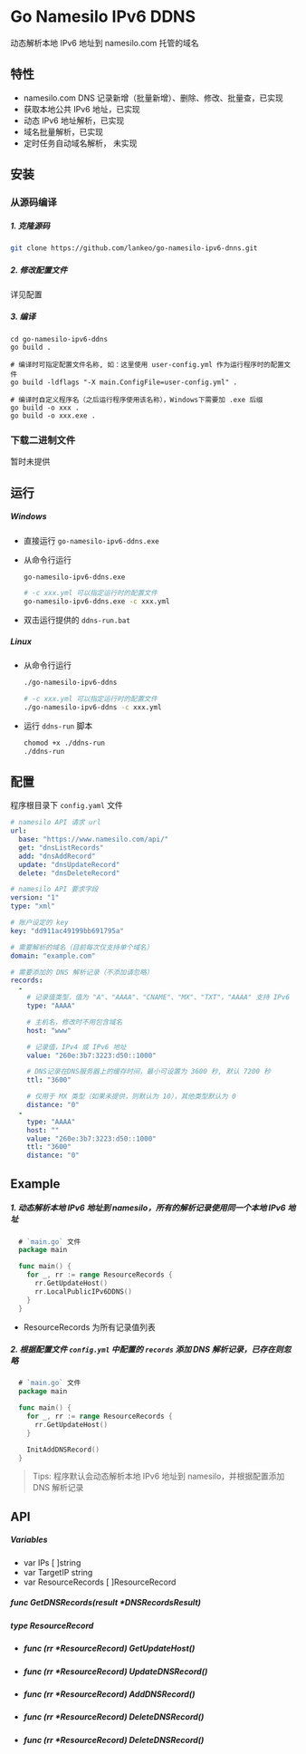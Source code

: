# Go Namesilo IPv6 DDNS
动态解析本地 IPv6 地址到 namesilo.com 托管的域名

## 特性
- namesilo.com DNS 记录新增（批量新增）、删除、修改、批量查，已实现
- 获取本地公共 IPv6 地址，已实现
- 动态 IPv6 地址解析，已实现
- 域名批量解析，已实现
- 定时任务自动域名解析， 未实现

## 安装
### 从源码编译
##### 1. 克隆源码
```bash
git clone https://github.com/lankeo/go-namesilo-ipv6-dnns.git
```
##### 2. 修改配置文件
详见配置

##### 3. 编译
```
cd go-namesilo-ipv6-ddns
go build .

# 编译时可指定配置文件名称, 如：这里使用 user-config.yml 作为运行程序时的配置文件
go build -ldflags "-X main.ConfigFile=user-config.yml" .

# 编译时自定义程序名（之后运行程序使用该名称），Windows下需要加 .exe 后缀
go build -o xxx .
go build -o xxx.exe .
```
### 下载二进制文件
暂时未提供

## 运行
##### Windows
- 直接运行 `go-namesilo-ipv6-ddns.exe`

- 从命令行运行
  ```bash
  go-namesilo-ipv6-ddns.exe

  # -c xxx.yml 可以指定运行时的配置文件
  go-namesilo-ipv6-ddns.exe -c xxx.yml
  ```
- 双击运行提供的 `ddns-run.bat`
##### Linux
- 从命令行运行
  ```bash
  ./go-namesilo-ipv6-ddns

  # -c xxx.yml 可以指定运行时的配置文件
  ./go-namesilo-ipv6-ddns -c xxx.yml
  ```
- 运行 `ddns-run` 脚本
  ```bash
  chomod +x ./ddns-run
  ./ddns-run
  ```

## 配置
程序根目录下 `config.yaml` 文件
```yaml
# namesilo API 请求 url
url:
  base: "https://www.namesilo.com/api/"
  get: "dnsListRecords"
  add: "dnsAddRecord"
  update: "dnsUpdateRecord"
  delete: "dnsDeleteRecord"

# namesilo API 要求字段
version: "1"
type: "xml"

# 账户设定的 key
key: "dd911ac49199bb691795a"

# 需要解析的域名（目前每次仅支持单个域名）
domain: "example.com"

# 需要添加的 DNS 解析记录（不添加请忽略）
records:
  -
    # 记录值类型，值为 "A"、"AAAA"、"CNAME"、"MX"、"TXT"，"AAAA" 支持 IPv6
    type: "AAAA"

    # 主机名，修改时不用包含域名
    host: "www" 

    # 记录值，IPv4 或 IPv6 地址
    value: "260e:3b7:3223:d50::1000"

    # DNS记录在DNS服务器上的缓存时间，最小可设置为 3600 秒, 默认 7200 秒
    ttl: "3600"

    # 仅用于 MX 类型（如果未提供，则默认为 10），其他类型默认为 0
    distance: "0"
  -
    type: "AAAA"
    host: ""
    value: "260e:3b7:3223:d50::1000"
    ttl: "3600"
    distance: "0"
```

## Example
##### 1. 动态解析本地 IPv6 地址到 namesilo，所有的解析记录使用同一个本地 IPv6 地址

```go
  # `main.go` 文件
  package main

  func main() {
    for _, rr := range ResourceRecords {
      rr.GetUpdateHost()
      rr.LocalPublicIPv6DDNS()
    }
  }
```
- ResourceRecords 为所有记录值列表

##### 2. 根据配置文件 `config.yml` 中配置的 `records` 添加 DNS 解析记录，已存在则忽略
```go
  # `main.go` 文件
  package main

  func main() {
    for _, rr := range ResourceRecords {
      rr.GetUpdateHost()
    }

    InitAddDNSRecord()
  }
```
> Tips: 程序默认会动态解析本地 IPv6 地址到 namesilo，并根据配置添加 DNS 解析记录
## API
##### Variables
  - var IPs [ ]string
  - var TargetIP string
  - var ResourceRecords [ ]ResourceRecord
##### func GetDNSRecords(result *DNSRecordsResult)
##### type ResourceRecord
  - ##### func (rr *ResourceRecord) GetUpdateHost()
  - ##### func (rr *ResourceRecord) UpdateDNSRecord()
  - ##### func (rr *ResourceRecord) AddDNSRecord()
  - ##### func (rr *ResourceRecord) DeleteDNSRecord()
  - ##### func (rr *ResourceRecord) DeleteDNSRecord()